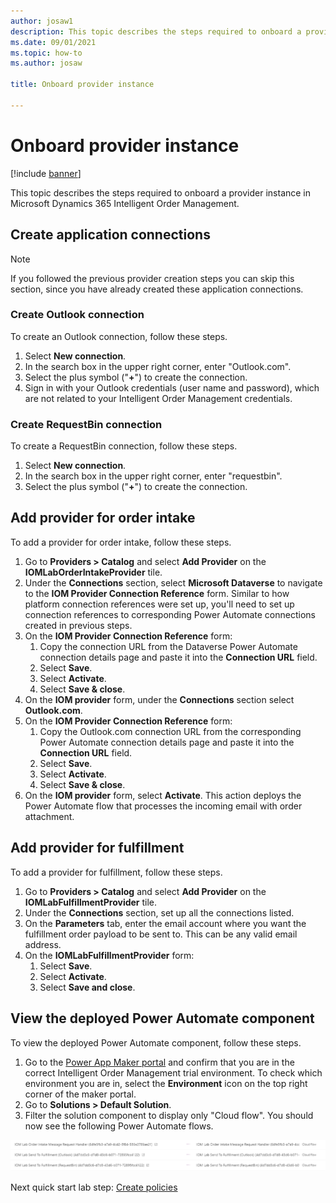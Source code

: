 ```yaml
---
author: josaw1
description: This topic describes the steps required to onboard a provider instance in Microsoft Dynamics 365 Intelligent Order Management.
ms.date: 09/01/2021
ms.topic: how-to
ms.author: josaw

title: Onboard provider instance

---
```


# Onboard provider instance

[!include [banner](includes/banner.md)]

This topic describes the steps required to onboard a provider instance in Microsoft Dynamics 365 Intelligent Order Management.

## Create application connections

> [!NOTE]
> If you followed the previous provider creation steps you can skip this section, since you have already created these application connections.

### Create Outlook connection

To create an Outlook connection, follow these steps.

1. Select **New connection**.
1. In the search box in the upper right corner, enter "Outlook.com".
1. Select the plus symbol ("**+**") to create the connection.
1. Sign in with your Outlook credentials (user name and password), which are not related to your Intelligent Order Management credentials.

### Create RequestBin connection

To create a RequestBin connection, follow these steps.

1. Select **New connection**.
1. In the search box in the upper right corner, enter "requestbin".
1. Select the plus symbol ("**+**") to create the connection.

## Add provider for order intake

To add a provider for order intake, follow these steps.

1. Go to **Providers \> Catalog** and select **Add Provider** on the **IOMLabOrderIntakeProvider** tile.
1. Under the **Connections** section, select **Microsoft Dataverse** to navigate to the **IOM Provider Connection Reference** form. Similar to how platform connection references were set up, you'll need to set up connection references to corresponding Power Automate connections created in previous steps.  
1. On the **IOM Provider Connection Reference** form: 
    1. Copy the connection URL from the Dataverse Power Automate connection details page and paste it into the **Connection URL** field.
    1. Select **Save**. 
    1. Select **Activate**.
    1. Select **Save & close**.
1. On the **IOM provider** form, under the **Connections** section select **Outlook.com**.
1. On the **IOM Provider Connection Reference** form: 
    1. Copy the Outlook.com connection URL from the corresponding Power Automate connection details page and paste it into the **Connection URL** field.
    1. Select **Save**. 
    1. Select **Activate**.
    1. Select **Save & close**.
1. On the **IOM provider** form, select **Activate**. This action deploys the Power Automate flow that processes the incoming email with order attachment.

## Add provider for fulfillment 

To add a provider for fulfillment, follow these steps.

1. Go to **Providers \> Catalog** and select **Add Provider** on the **IOMLabFulfillmentProvider** tile.
1. Under the **Connections** section, set up all the connections listed. 
1. On the **Parameters** tab, enter the email account where you want the fulfillment order payload to be sent to. This can be any valid email address. 
1. On the **IOMLabFulfillmentProvider** form: 
    1. Select **Save**. 
    1. Select **Activate**.
    1. Select **Save and close**.

## View the deployed Power Automate component

To view the deployed Power Automate component, follow these steps.

1. Go to the [Power App Maker portal](https://make.powerapps.com) and confirm that you are in the correct Intelligent Order Management trial environment. To check which environment you are in, select the **Environment** icon on the top right corner of the maker portal.
1. Go to **Solutions \> Default Solution**. 
1. Filter the solution component to display only "Cloud flow". You should now see the following Power Automate flows.

![Power Automate cloud flows in Intelligent Order Management](media/lab_power_automate_flows.png)

Next quick start lab step: [Create policies](lab-create-policies.md)

